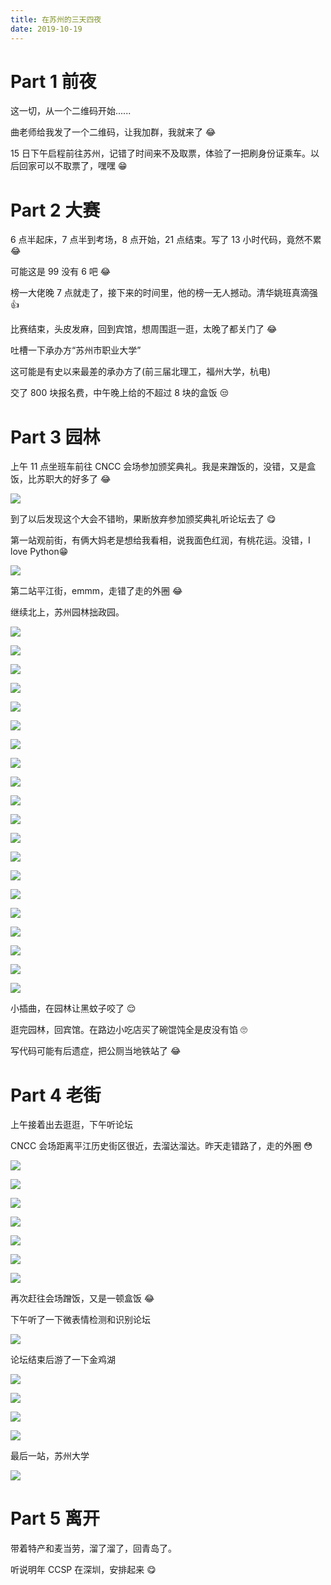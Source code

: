 ```yaml
---
title: 在苏州的三天四夜
date: 2019-10-19
---
```


# Part 1 前夜

这一切，从一个二维码开始......

曲老师给我发了一个二维码，让我加群，我就来了 😂

15 日下午启程前往苏州，记错了时间来不及取票，体验了一把刷身份证乘车。以后回家可以不取票了，嘿嘿 😁

# Part 2 大赛

6 点半起床，7 点半到考场，8 点开始，21 点结束。写了 13 小时代码，竟然不累 😂

可能这是 99 没有 6 吧 😂

榜一大佬晚 7 点就走了，接下来的时间里，他的榜一无人撼动。清华姚班真滴强 👍

比赛结束，头皮发麻，回到宾馆，想周围逛一逛，太晚了都关门了 😂

吐槽一下承办方“苏州市职业大学”

这可能是有史以来最差的承办方了(前三届北理工，福州大学，杭电)

交了 800 块报名费，中午晚上给的不超过 8 块的盒饭 😒

# Part 3 园林

上午 11 点坐班车前往 CNCC 会场参加颁奖典礼。我是来蹭饭的，没错，又是盒饭，比苏职大的好多了 😂

![](https://cdn.ipear.ml/tour/suzhou2019/3.1.jpg)

到了以后发现这个大会不错哟，果断放弃参加颁奖典礼听论坛去了 😋

第一站观前街，有俩大妈老是想给我看相，说我面色红润，有桃花运。没错，I love Python😁

![](https://cdn.ipear.ml/tour/suzhou2019/3.2.jpg)

第二站平江街，emmm，走错了走的外圈 😂

继续北上，苏州园林拙政园。

![](https://cdn.ipear.ml/tour/suzhou2019/3.3.jpg)

![](https://cdn.ipear.ml/tour/suzhou2019/3.4.jpg)

![](https://cdn.ipear.ml/tour/suzhou2019/3.5.jpg)

![](https://cdn.ipear.ml/tour/suzhou2019/3.6.jpg)

![](https://cdn.ipear.ml/tour/suzhou2019/3.7.jpg)

![](https://cdn.ipear.ml/tour/suzhou2019/3.8.jpg)

![](https://cdn.ipear.ml/tour/suzhou2019/3.9.jpg)

![](https://cdn.ipear.ml/tour/suzhou2019/3.10.jpg)

![](https://cdn.ipear.ml/tour/suzhou2019/3.11.jpg)

![](https://cdn.ipear.ml/tour/suzhou2019/3.12.jpg)

![](https://cdn.ipear.ml/tour/suzhou2019/3.13.jpg)

![](https://cdn.ipear.ml/tour/suzhou2019/3.14.jpg)

![](https://cdn.ipear.ml/tour/suzhou2019/3.15.jpg)

![](https://cdn.ipear.ml/tour/suzhou2019/3.16.jpg)

![](https://cdn.ipear.ml/tour/suzhou2019/3.17.jpg)

![](https://cdn.ipear.ml/tour/suzhou2019/3.18.jpg)

![](https://cdn.ipear.ml/tour/suzhou2019/3.19.jpg)

![](https://cdn.ipear.ml/tour/suzhou2019/3.20.jpg)

![](https://cdn.ipear.ml/tour/suzhou2019/3.21.jpg)

![](https://cdn.ipear.ml/tour/suzhou2019/3.22.jpg)

小插曲，在园林让黑蚊子咬了 😌

逛完园林，回宾馆。在路边小吃店买了碗馄饨全是皮没有馅 🙄

写代码可能有后遗症，把公厕当地铁站了 😂

# Part 4 老街

上午接着出去逛逛，下午听论坛

CNCC 会场距离平江历史街区很近，去溜达溜达。昨天走错路了，走的外圈 😳

![](https://cdn.ipear.ml/tour/suzhou2019/4.1.jpg)

![](https://cdn.ipear.ml/tour/suzhou2019/4.2.jpg)

![](https://cdn.ipear.ml/tour/suzhou2019/4.3.jpg)

![](https://cdn.ipear.ml/tour/suzhou2019/4.4.jpg)

![](https://cdn.ipear.ml/tour/suzhou2019/4.5.jpg)

![](https://cdn.ipear.ml/tour/suzhou2019/4.6.jpg)

![](https://cdn.ipear.ml/tour/suzhou2019/4.7.jpg)

再次赶往会场蹭饭，又是一顿盒饭 😂

下午听了一下微表情检测和识别论坛

![](https://cdn.ipear.ml/tour/suzhou2019/4.8.jpg)

论坛结束后游了一下金鸡湖

![](https://cdn.ipear.ml/tour/suzhou2019/4.9.jpg)

![](https://cdn.ipear.ml/tour/suzhou2019/4.10.jpg)

![](https://cdn.ipear.ml/tour/suzhou2019/4.11.jpg)

![](https://cdn.ipear.ml/tour/suzhou2019/4.12.jpg)

最后一站，苏州大学

![](https://cdn.ipear.ml/tour/suzhou2019/4.13.jpg)

# Part 5 离开

带着特产和麦当劳，溜了溜了，回青岛了。

听说明年 CCSP 在深圳，安排起来 😋
